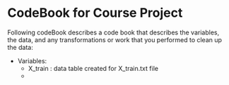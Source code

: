 CodeBook for Course Project
============================
Following codeBook describes a code book that describes the variables, the data, and any transformations 
or work that you performed to clean up the data:

* Variables:
  * X_train : data table created for X_train.txt file
  * 
